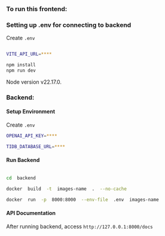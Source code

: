 ### To run this frontend:
### Setting up .env for connecting to backend

Create `.env` 
```bash

VITE_API_URL=****

```
```bash
npm install
npm run dev
```

Node version v22.17.0.

### Backend:
#### Setup Environment
Create `.env` 
```bash
OPENAI_API_KEY=****

TIDB_DATABASE_URL=****
```
#### Run Backend 
```bash

cd  backend	

docker  build  -t  images-name  .  --no-cache

docker  run  -p  8000:8000  --env-file  .env  images-name

```
#### API Documentation
After running backend,  access `http://127.0.0.1:8000/docs`
